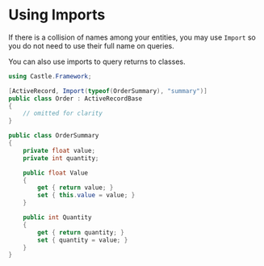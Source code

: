# Using Imports

If there is a collision of names among your entities, you may use `Import` so you do not need to use their full name on queries.

You can also use imports to query returns to classes.

```csharp
using Castle.Framework;

[ActiveRecord, Import(typeof(OrderSummary), "summary")]
public class Order : ActiveRecordBase
{
    // omitted for clarity
}

public class OrderSummary
{
    private float value;
    private int quantity;

    public float Value
    {
        get { return value; }
        set { this.value = value; }
    }

    public int Quantity
    {
        get { return quantity; }
        set { quantity = value; }
    }
}
```